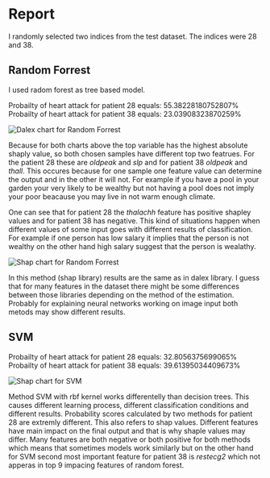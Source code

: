 # Report

I randomly selected two indices from the test dataset. The indices were 28 and 38.

## Random Forrest

I used radom forest as tree based model.

Probailty of heart attack for patient 28 equals: 55.38228180752807%
Probailty of heart attack for patient 38 equals: 23.03908323870259%

![Dalex chart for Random Forrest](https://user-images.githubusercontent.com/60492340/197866722-6211b7f6-dbc5-4340-b2bb-a9fcc506b3b8.png)

Because for both charts above the top variable has the highest absolute shaply value, so both chosen samples have different top two featrues. For the patient 28 these are *oldpeak* and *slp* and for patient 38 *oldpeak* and *thall*. This occures because for one sample one feature value can determine the output and in the other it will not. For example if you have a pool in your garden your very likely to be wealthy but not having a pool does not imply your poor beacause you may live in not warm enough climate.

One can see that for patient 28 the *thalachh* feature has positive shapley values and for patient 38 has negative. This kind of situations happen when different values of some input goes with different results of classification. For example if one person has low salary it implies that the person is not wealthy on the other hand high salary suggest that the person is wealathy.

![Shap chart for Random Forrest](https://user-images.githubusercontent.com/60492340/197866967-c39d7ae7-be38-43f6-b67b-9ed9a1beb6c1.png)

In this method (shap library) results are the same as in dalex library. I guess that for many features in the dataset there might be some differences between those libraries depending on the method of the estimation. Probably for explaining neural networks working on image input both metods may show different results.

## SVM

Probailty of heart attack for patient 28 equals: 32.8056375699065%
Probailty of heart attack for patient 38 equals: 39.61395034409673%

![Shap chart for SVM](https://user-images.githubusercontent.com/60492340/197867149-27d9c3ed-543f-4c49-a0b6-a29bff782caf.png)

Method SVM with rbf kernel works differentelly than decision trees. This causes different learning process, different classification conditions and different results. Probability scores calculated by two methods for patient 28 are extremly different. This also refers to shap values. Different features have main impact on the final output and that is why shaple values may differ. Many features are both negative or both positive for both methods which means that sometimes models work similarly but on the other hand for SVM second most important feature for patient 38 is *restecg2* which not apperas in top 9 impacing features of random forest. 
